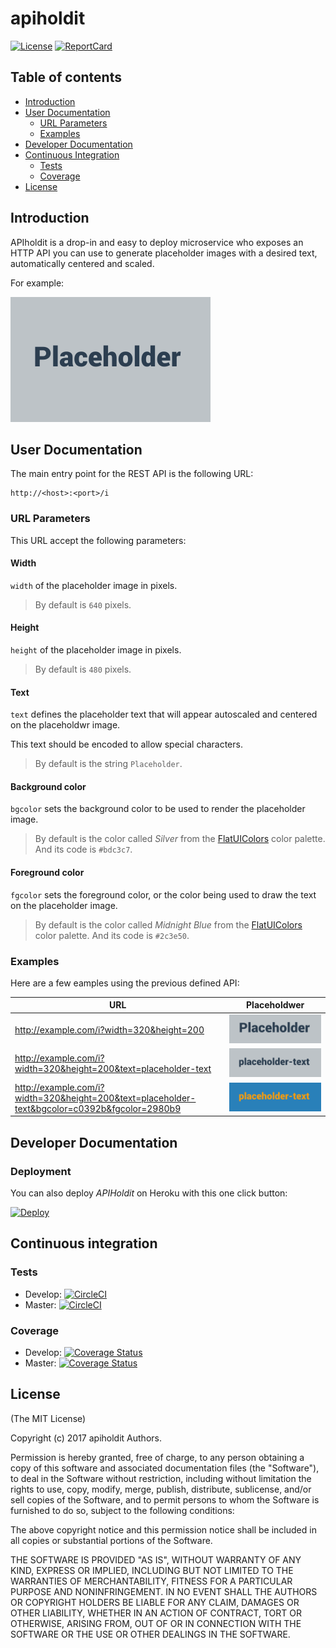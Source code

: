 # apiholdit

[![License][License-Image]][License-Url]
[![ReportCard][ReportCard-Image]][ReportCard-Url]

## Table of contents

* [Introduction](https://github.com/repejota/apiholdit#introduction)
* [User Documentation](https://github.com/repejota/apiholdit#user-documentation)
	* [URL Parameters](https://github.com/repejota/apiholdit#url-parameters)
	* [Examples](https://github.com/repejota/apiholdit#examples)
* [Developer Documentation](https://github.com/repejota/apiholdit#developer-documentation)
* [Continuous Integration](https://github.com/repejota/apiholdit#continuous-integration)
  * [Tests](https://github.com/repejota/apiholdit#license)
  * [Coverage](https://github.com/repejota/apiholdit#coverage)
* [License](https://github.com/repejota/apiholdit#license)

## Introduction

APIholdit is a drop-in and easy to deploy microservice who exposes an HTTP API you can use to generate placeholder images with a desired text, automatically centered and scaled.

For example:

![psh screenshot](https://github.com/repejota/apiholdit/raw/develop/placeholder-example-1.png "placehoder example")

## User Documentation

The main entry point for the REST API is the following URL:

```
http://<host>:<port>/i
```

### URL Parameters

This URL accept the following parameters:

#### Width

`width` of the placeholder image in pixels. 

> By default is `640` pixels.

#### Height

`height` of the placeholder image in pixels. 

> By default is `480` pixels.

#### Text

`text` defines the placeholder text that will appear autoscaled and centered on the placeholdwr image.

This text should be encoded to allow special characters.

> By default is the string `Placeholder`.

#### Background color

`bgcolor` sets the background color to be used to render the placeholder image. 

> By default is the color called *Silver* from the [FlatUIColors](http://flatuicolors.com/) color palette. And its code is `#bdc3c7`.

#### Foreground color

`fgcolor` sets the foreground color, or the color being used to draw the text on the placeholder image. 

> By default is the color called *Midnight Blue* from the [FlatUIColors](http://flatuicolors.com/) color palette. And its code is `#2c3e50`.

### Examples

Here are a few eamples using the previous defined API:


| URL           | Placeholdwer           |
| ------------- |:-------------:|
| http://example.com/i?width=320&height=200      | ![psh screenshot](https://github.com/repejota/apiholdit/raw/develop/placeholder-example-2.png "placehoder example")  |
| http://example.com/i?width=320&height=200&text=placeholder-text      | ![psh screenshot](https://github.com/repejota/apiholdit/raw/develop/placeholder-example-3.png "placehoder example")      |
| http://example.com/i?width=320&height=200&text=placeholder-text&bgcolor=c0392b&fgcolor=2980b9 | ![psh screenshot](https://github.com/repejota/apiholdit/raw/develop/placeholder-example-4.png "placehoder example")      |

## Developer Documentation

### Deployment

You can also deploy *APIHoldit* on Heroku with this one click button:

[![Deploy](https://www.herokucdn.com/deploy/button.svg)](https://heroku.com/deploy)

## Continuous integration

### Tests

* Develop: [![CircleCI](https://circleci.com/gh/repejota/apiholdit/tree/develop.svg?style=svg)](https://circleci.com/gh/repejota/apiholdit/tree/develop)
* Master: [![CircleCI](https://circleci.com/gh/repejota/apiholdit/tree/master.svg?style=svg)](https://circleci.com/gh/repejota/apiholdit/tree/master)

### Coverage

* Develop: [![Coverage Status](https://coveralls.io/repos/github/repejota/apiholdit/badge.svg?branch=develop)](https://coveralls.io/github/repejota/apiholdit?branch=develop)
* Master: [![Coverage Status](https://coveralls.io/repos/github/repejota/apiholdit/badge.svg?branch=master)](https://coveralls.io/github/repejota/apiholdit?branch=master)


## License

(The MIT License)

Copyright (c) 2017 apiholdit Authors.

Permission is hereby granted, free of charge, to any person obtaining a copy
of this software and associated documentation files (the "Software"), to
deal in the Software without restriction, including without limitation the
rights to use, copy, modify, merge, publish, distribute, sublicense, and/or
sell copies of the Software, and to permit persons to whom the Software is
furnished to do so, subject to the following conditions:

The above copyright notice and this permission notice shall be included in
all copies or substantial portions of the Software.

THE SOFTWARE IS PROVIDED "AS IS", WITHOUT WARRANTY OF ANY KIND, EXPRESS OR
IMPLIED, INCLUDING BUT NOT LIMITED TO THE WARRANTIES OF MERCHANTABILITY,
FITNESS FOR A PARTICULAR PURPOSE AND NONINFRINGEMENT. IN NO EVENT SHALL THE
AUTHORS OR COPYRIGHT HOLDERS BE LIABLE FOR ANY CLAIM, DAMAGES OR OTHER
LIABILITY, WHETHER IN AN ACTION OF CONTRACT, TORT OR OTHERWISE, ARISING
FROM, OUT OF OR IN CONNECTION WITH THE SOFTWARE OR THE USE OR OTHER DEALINGS
IN THE SOFTWARE.

[License-Url]: http://opensource.org/licenses/MIT
[License-Image]: https://img.shields.io/badge/License-MIT-blue.svg
[ReportCard-Url]: http://goreportcard.com/report/repejota/apiholdit
[ReportCard-Image]: http://goreportcard.com/badge/github.com/repejota/apiholdit